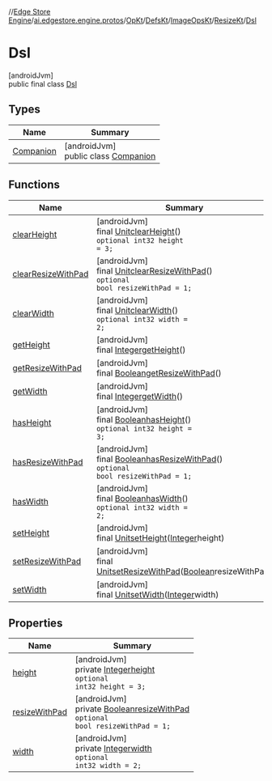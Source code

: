 //[Edge Store Engine](../../../../../../../index.md)/[ai.edgestore.engine.protos](../../../../../index.md)/[OpKt](../../../../index.md)/[DefsKt](../../../index.md)/[ImageOpsKt](../../index.md)/[ResizeKt](../index.md)/[Dsl](index.md)

# Dsl

[androidJvm]\
public final class [Dsl](index.md)

## Types

| Name | Summary |
|---|---|
| [Companion](-companion/index.md) | [androidJvm]<br>public class [Companion](-companion/index.md) |

## Functions

| Name | Summary |
|---|---|
| [clearHeight](clear-height.md) | [androidJvm]<br>final [Unit](https://kotlinlang.org/api/latest/jvm/stdlib/kotlin/-unit/index.html)[clearHeight](clear-height.md)()<br><code>optional int32 height = 3;</code> |
| [clearResizeWithPad](clear-resize-with-pad.md) | [androidJvm]<br>final [Unit](https://kotlinlang.org/api/latest/jvm/stdlib/kotlin/-unit/index.html)[clearResizeWithPad](clear-resize-with-pad.md)()<br><code>optional bool resizeWithPad = 1;</code> |
| [clearWidth](clear-width.md) | [androidJvm]<br>final [Unit](https://kotlinlang.org/api/latest/jvm/stdlib/kotlin/-unit/index.html)[clearWidth](clear-width.md)()<br><code>optional int32 width = 2;</code> |
| [getHeight](get-height.md) | [androidJvm]<br>final [Integer](https://developer.android.com/reference/kotlin/java/lang/Integer.html)[getHeight](get-height.md)() |
| [getResizeWithPad](get-resize-with-pad.md) | [androidJvm]<br>final [Boolean](https://developer.android.com/reference/kotlin/java/lang/Boolean.html)[getResizeWithPad](get-resize-with-pad.md)() |
| [getWidth](get-width.md) | [androidJvm]<br>final [Integer](https://developer.android.com/reference/kotlin/java/lang/Integer.html)[getWidth](get-width.md)() |
| [hasHeight](has-height.md) | [androidJvm]<br>final [Boolean](https://developer.android.com/reference/kotlin/java/lang/Boolean.html)[hasHeight](has-height.md)()<br><code>optional int32 height = 3;</code> |
| [hasResizeWithPad](has-resize-with-pad.md) | [androidJvm]<br>final [Boolean](https://developer.android.com/reference/kotlin/java/lang/Boolean.html)[hasResizeWithPad](has-resize-with-pad.md)()<br><code>optional bool resizeWithPad = 1;</code> |
| [hasWidth](has-width.md) | [androidJvm]<br>final [Boolean](https://developer.android.com/reference/kotlin/java/lang/Boolean.html)[hasWidth](has-width.md)()<br><code>optional int32 width = 2;</code> |
| [setHeight](set-height.md) | [androidJvm]<br>final [Unit](https://kotlinlang.org/api/latest/jvm/stdlib/kotlin/-unit/index.html)[setHeight](set-height.md)([Integer](https://developer.android.com/reference/kotlin/java/lang/Integer.html)height) |
| [setResizeWithPad](set-resize-with-pad.md) | [androidJvm]<br>final [Unit](https://kotlinlang.org/api/latest/jvm/stdlib/kotlin/-unit/index.html)[setResizeWithPad](set-resize-with-pad.md)([Boolean](https://developer.android.com/reference/kotlin/java/lang/Boolean.html)resizeWithPad) |
| [setWidth](set-width.md) | [androidJvm]<br>final [Unit](https://kotlinlang.org/api/latest/jvm/stdlib/kotlin/-unit/index.html)[setWidth](set-width.md)([Integer](https://developer.android.com/reference/kotlin/java/lang/Integer.html)width) |

## Properties

| Name | Summary |
|---|---|
| [height](index.md#-1877402362%2FProperties%2F-89531115) | [androidJvm]<br>private [Integer](https://developer.android.com/reference/kotlin/java/lang/Integer.html)[height](index.md#-1877402362%2FProperties%2F-89531115)<br><code>optional int32 height = 3;</code> |
| [resizeWithPad](index.md#-1671562060%2FProperties%2F-89531115) | [androidJvm]<br>private [Boolean](https://developer.android.com/reference/kotlin/java/lang/Boolean.html)[resizeWithPad](index.md#-1671562060%2FProperties%2F-89531115)<br><code>optional bool resizeWithPad = 1;</code> |
| [width](index.md#1087426087%2FProperties%2F-89531115) | [androidJvm]<br>private [Integer](https://developer.android.com/reference/kotlin/java/lang/Integer.html)[width](index.md#1087426087%2FProperties%2F-89531115)<br><code>optional int32 width = 2;</code> |
